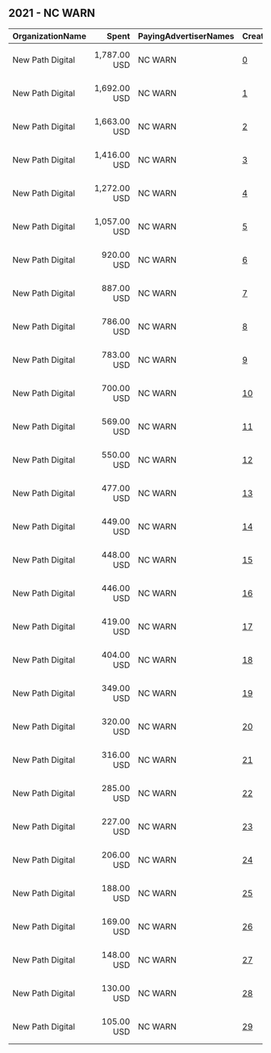 ## 2021 - NC WARN 
|OrganizationName|Spent|PayingAdvertiserNames|CreativeUrls|Impressions|Genders|AgeBrackets|CountryCodes|BillingAddresses|CandidateBallotInformation|
|:---|---:|:---|:---|---:|:---|:---|:---|:---|:---|
|New Path Digital|1,787.00 USD|NC WARN|[0](https://www.snap.com/political-ads/asset/2e87b8915b47f50de3bd1339b396022ad260e6b3cd7f4fa3bf35a35e801c9ddc?mediaType=mp4)|404,247||18+|united states|"113 Gatewood Ave.,High Point,27262,US"|NC Climate Emergency|
|New Path Digital|1,692.00 USD|NC WARN|[1](https://www.snap.com/political-ads/asset/2e87b8915b47f50de3bd1339b396022ad260e6b3cd7f4fa3bf35a35e801c9ddc?mediaType=mp4)|384,245||18+|united states|"113 Gatewood Ave.,High Point,27262,US"|NC Climate Emergency|
|New Path Digital|1,663.00 USD|NC WARN|[2](https://www.snap.com/political-ads/asset/774e8c800ede29e2f0ee09a4bf1930d480329e967cbfc52c2eda603a181310cd?mediaType=mp4)|462,463||18+|united states|"113 Gatewood Ave.,High Point,27262,US"|NC Climate Emergency|
|New Path Digital|1,416.00 USD|NC WARN|[3](https://www.snap.com/political-ads/asset/774e8c800ede29e2f0ee09a4bf1930d480329e967cbfc52c2eda603a181310cd?mediaType=mp4)|415,078||18+|united states|"113 Gatewood Ave.,High Point,27262,US"|NC Climate Emergency|
|New Path Digital|1,272.00 USD|NC WARN|[4](https://www.snap.com/political-ads/asset/6a7ae9e34fd05f8a06b06c32167775e2dddb50219ab1e4bbcdbfddf73b31840d?mediaType=mp4)|288,989||18+|united states|"113 Gatewood Ave.,High Point,27262,US"|NC Climate Emergency|
|New Path Digital|1,057.00 USD|NC WARN|[5](https://www.snap.com/political-ads/asset/6a7ae9e34fd05f8a06b06c32167775e2dddb50219ab1e4bbcdbfddf73b31840d?mediaType=mp4)|261,809||18+|united states|"113 Gatewood Ave.,High Point,27262,US"|NC Climate Emergency|
|New Path Digital|920.00 USD|NC WARN|[6](https://www.snap.com/political-ads/asset/2e87b8915b47f50de3bd1339b396022ad260e6b3cd7f4fa3bf35a35e801c9ddc?mediaType=mp4)|207,603||18+|united states|"113 Gatewood Ave.,High Point,27262,US"|NC Climate Emergency|
|New Path Digital|887.00 USD|NC WARN|[7](https://www.snap.com/political-ads/asset/774e8c800ede29e2f0ee09a4bf1930d480329e967cbfc52c2eda603a181310cd?mediaType=mp4)|247,585||18+|united states|"113 Gatewood Ave.,High Point,27262,US"|NC Climate Emergency|
|New Path Digital|786.00 USD|NC WARN|[8](https://www.snap.com/political-ads/asset/1a76743af62a8ca7e016d37e73a20f057eec561dfbd763df6a0ddb2ed69fb209?mediaType=mp4)|214,310||18+|united states|"113 Gatewood Ave.,High Point,27262,US"|NC Climate Emergency|
|New Path Digital|783.00 USD|NC WARN|[9](https://www.snap.com/political-ads/asset/6a7ae9e34fd05f8a06b06c32167775e2dddb50219ab1e4bbcdbfddf73b31840d?mediaType=mp4)|188,696||18+|united states|"113 Gatewood Ave.,High Point,27262,US"|NC Climate Emergency|
|New Path Digital|700.00 USD|NC WARN|[10](https://www.snap.com/political-ads/asset/1a76743af62a8ca7e016d37e73a20f057eec561dfbd763df6a0ddb2ed69fb209?mediaType=mp4)|197,728||18+|united states|"113 Gatewood Ave.,High Point,27262,US"|NC Climate Emergency|
|New Path Digital|569.00 USD|NC WARN|[11](https://www.snap.com/political-ads/asset/1a76743af62a8ca7e016d37e73a20f057eec561dfbd763df6a0ddb2ed69fb209?mediaType=mp4)|144,931||18+|united states|"113 Gatewood Ave.,High Point,27262,US"|NC Climate Emergency|
|New Path Digital|550.00 USD|NC WARN|[12](https://www.snap.com/political-ads/asset/1a76743af62a8ca7e016d37e73a20f057eec561dfbd763df6a0ddb2ed69fb209?mediaType=mp4)|137,119||18+|united states|"113 Gatewood Ave.,High Point,27262,US"|NC Climate Emergency|
|New Path Digital|477.00 USD|NC WARN|[13](https://www.snap.com/political-ads/asset/6a7ae9e34fd05f8a06b06c32167775e2dddb50219ab1e4bbcdbfddf73b31840d?mediaType=mp4)|116,184||18+|united states|"113 Gatewood Ave.,High Point,27262,US"|NC Climate Emergency|
|New Path Digital|449.00 USD|NC WARN|[14](https://www.snap.com/political-ads/asset/774e8c800ede29e2f0ee09a4bf1930d480329e967cbfc52c2eda603a181310cd?mediaType=mp4)|139,995||18+|united states|"113 Gatewood Ave.,High Point,27262,US"|NC Climate Emergency|
|New Path Digital|448.00 USD|NC WARN|[15](https://www.snap.com/political-ads/asset/6a7ae9e34fd05f8a06b06c32167775e2dddb50219ab1e4bbcdbfddf73b31840d?mediaType=mp4)|115,343||18+|united states|"113 Gatewood Ave.,High Point,27262,US"|NC Climate Emergency|
|New Path Digital|446.00 USD|NC WARN|[16](https://www.snap.com/political-ads/asset/1a76743af62a8ca7e016d37e73a20f057eec561dfbd763df6a0ddb2ed69fb209?mediaType=mp4)|122,692||18+|united states|"113 Gatewood Ave.,High Point,27262,US"|NC Climate Emergency|
|New Path Digital|419.00 USD|NC WARN|[17](https://www.snap.com/political-ads/asset/2e87b8915b47f50de3bd1339b396022ad260e6b3cd7f4fa3bf35a35e801c9ddc?mediaType=mp4)|113,628||18+|united states|"113 Gatewood Ave.,High Point,27262,US"|NC Climate Emergency|
|New Path Digital|404.00 USD|NC WARN|[18](https://www.snap.com/political-ads/asset/774e8c800ede29e2f0ee09a4bf1930d480329e967cbfc52c2eda603a181310cd?mediaType=mp4)|116,184||18+|united states|"113 Gatewood Ave.,High Point,27262,US"|NC Climate Emergency|
|New Path Digital|349.00 USD|NC WARN|[19](https://www.snap.com/political-ads/asset/1a76743af62a8ca7e016d37e73a20f057eec561dfbd763df6a0ddb2ed69fb209?mediaType=mp4)|88,568||18+|united states|"113 Gatewood Ave.,High Point,27262,US"|NC Climate Emergency|
|New Path Digital|320.00 USD|NC WARN|[20](https://www.snap.com/political-ads/asset/2e87b8915b47f50de3bd1339b396022ad260e6b3cd7f4fa3bf35a35e801c9ddc?mediaType=mp4)|90,088||18+|united states|"113 Gatewood Ave.,High Point,27262,US"|NC Climate Emergency|
|New Path Digital|316.00 USD|NC WARN|[21](https://www.snap.com/political-ads/asset/2e87b8915b47f50de3bd1339b396022ad260e6b3cd7f4fa3bf35a35e801c9ddc?mediaType=mp4)|80,469||18+|united states|"113 Gatewood Ave.,High Point,27262,US"|NC Climate Emergency|
|New Path Digital|285.00 USD|NC WARN|[22](https://www.snap.com/political-ads/asset/774e8c800ede29e2f0ee09a4bf1930d480329e967cbfc52c2eda603a181310cd?mediaType=mp4)|97,728||18+|united states|"113 Gatewood Ave.,High Point,27262,US"|NC Climate Emergency|
|New Path Digital|227.00 USD|NC WARN|[23](https://www.snap.com/political-ads/asset/6a7ae9e34fd05f8a06b06c32167775e2dddb50219ab1e4bbcdbfddf73b31840d?mediaType=mp4)|66,121||18+|united states|"113 Gatewood Ave.,High Point,27262,US"|NC Climate Emergency|
|New Path Digital|206.00 USD|NC WARN|[24](https://www.snap.com/political-ads/asset/1a76743af62a8ca7e016d37e73a20f057eec561dfbd763df6a0ddb2ed69fb209?mediaType=mp4)|62,205||18+|united states|"113 Gatewood Ave.,High Point,27262,US"|NC Climate Emergency|
|New Path Digital|188.00 USD|NC WARN|[25](https://www.snap.com/political-ads/asset/1a76743af62a8ca7e016d37e73a20f057eec561dfbd763df6a0ddb2ed69fb209?mediaType=mp4)|55,518||18+|united states|"113 Gatewood Ave.,High Point,27262,US"|NC Climate Emergency|
|New Path Digital|169.00 USD|NC WARN|[26](https://www.snap.com/political-ads/asset/1a76743af62a8ca7e016d37e73a20f057eec561dfbd763df6a0ddb2ed69fb209?mediaType=mp4)|45,902||18+|united states|"113 Gatewood Ave.,High Point,27262,US"|NC Climate Emergency|
|New Path Digital|148.00 USD|NC WARN|[27](https://www.snap.com/political-ads/asset/1a76743af62a8ca7e016d37e73a20f057eec561dfbd763df6a0ddb2ed69fb209?mediaType=mp4)|39,311||18+|united states|"113 Gatewood Ave.,High Point,27262,US"|NC Climate Emergency|
|New Path Digital|130.00 USD|NC WARN|[28](https://www.snap.com/political-ads/asset/1a76743af62a8ca7e016d37e73a20f057eec561dfbd763df6a0ddb2ed69fb209?mediaType=mp4)|43,073||18+|united states|"113 Gatewood Ave.,High Point,27262,US"|NC Climate Emergency|
|New Path Digital|105.00 USD|NC WARN|[29](https://www.snap.com/political-ads/asset/1a76743af62a8ca7e016d37e73a20f057eec561dfbd763df6a0ddb2ed69fb209?mediaType=mp4)|31,309||18+|united states|"113 Gatewood Ave.,High Point,27262,US"|NC Climate Emergency|
